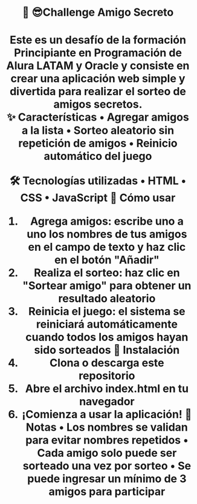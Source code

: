 <body>  
  <header>
   <h1>🎁 😎Challenge Amigo Secreto<h1>

 <section>
   Este es un desafío de la formación Principiante en Programación de Alura LATAM y Oracle y consiste en crear una aplicación web simple y divertida para realizar el sorteo de amigos secretos.

 <section>
✨ Características
•	Agregar amigos a la lista
•	Sorteo aleatorio sin repetición de amigos
•	Reinicio automático del juego
 <section>
   
🛠️ Tecnologías utilizadas
•	HTML 
•	CSS 
•	JavaScript 
🚀 Cómo usar
1.	Agrega amigos: escribe uno a uno los nombres de tus amigos en el campo de texto y haz clic en el botón "Añadir"
2.	Realiza el sorteo: haz clic en "Sortear amigo" para obtener un resultado aleatorio
3.	Reinicia el juego: el sistema se reiniciará automáticamente cuando todos los amigos hayan sido sorteados
🔧 Instalación
1.	Clona o descarga este repositorio
2.	Abre el archivo index.html en tu navegador
3.	¡Comienza a usar la aplicación!
📝 Notas
•	Los nombres se validan para evitar nombres repetidos
•	Cada amigo solo puede ser sorteado una vez por sorteo
•	Se puede ingresar un mínimo de 3 amigos para participar
